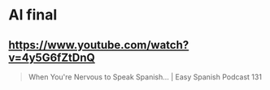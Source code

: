 # Al final

## https://www.youtube.com/watch?v=4y5G6fZtDnQ

> When You're Nervous to Speak Spanish... | Easy Spanish Podcast 131 
